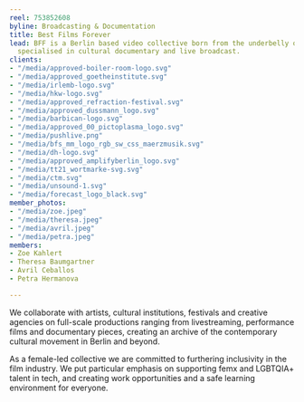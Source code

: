 ```yaml
---
reel: 753852608
byline: Broadcasting & Documentation
title: Best Films Forever
lead: BFF is a Berlin based video collective born from the underbelly of the internet,
  specialised in cultural documentary and live broadcast.
clients:
- "/media/approved-boiler-room-logo.svg"
- "/media/approved_goetheinstitute.svg"
- "/media/irlemb-logo.svg"
- "/media/hkw-logo.svg"
- "/media/approved_refraction-festival.svg"
- "/media/approved_dussmann_logo.svg"
- "/media/barbican-logo.svg"
- "/media/approved_00_pictoplasma_logo.svg"
- "/media/pushlive.png"
- "/media/bfs_mm_logo_rgb_sw_css_maerzmusik.svg"
- "/media/dh-logo.svg"
- "/media/approved_amplifyberlin_logo.svg"
- "/media/tt21_wortmarke-svg.svg"
- "/media/ctm.svg"
- "/media/unsound-1.svg"
- "/media/forecast_logo_black.svg"
member_photos:
- "/media/zoe.jpeg"
- "/media/theresa.jpeg"
- "/media/avril.jpeg"
- "/media/petra.jpeg"
members:
- Zoe Kahlert
- Theresa Baumgartner
- Avril Ceballos
- Petra Hermanova

---
```

​We collaborate with artists, cultural institutions, festivals and creative agencies on full-scale productions ranging from livestreaming, performance films and documentary pieces, creating an archive of the contemporary cultural movement in Berlin and beyond.

As a female-led collective we are committed to furthering inclusivity in the film industry. We put particular emphasis on supporting femx and LGBTQIA+ talent in tech, and creating work opportunities and a safe learning environment for everyone.